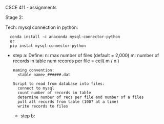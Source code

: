 CSCE 411 - assignments

Stage 2:

  Tech:
     mysql connection in python:
     
      conda install -c anaconda mysql-connector-python
      or
      pip instal mysql-connector-python

  * step a:
      Define:
        n: max number of files (default = 2,000)
        m: number of records in table
        num records per file = ceil( m / n )

        naming convention:
          <table name>_######.dat

        Script to read from database into files:
          connect to mysql
          count number of records in table
          determine number of recs per file and number of a files
          pull all records from table (100? at a time)
          write records to files


      * step b:
